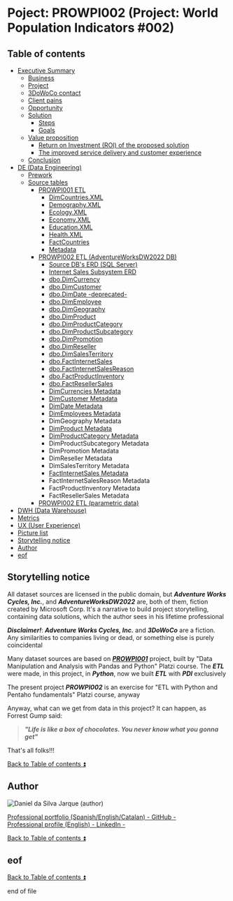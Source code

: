 # Poject: PROWPI002 (Project: World Population Indicators #002)

<!-- TOC -->
## Table of contents

<a id="table-of-contents"></a>

- [Executive Summary](docs/executive_summary.md)
    - [Business](docs/executive_summary.md#business)
    - [Project](docs/executive_summary.md#project)
    - [3DoWoCo contact](docs/executive_summary.md#3dowoco-contact)
    - [Client pains](docs/executive_summary.md#client-pains)
    - [Opportunity](docs/executive_summary.md#opportunity)
    - [Solution](docs/executive_summary.md#solution)
        - [Steps](docs/executive_summary.md#steps)
        - [Goals](docs/executive_summary.md#goals)
    - [Value proposition](docs/executive_summary.md#value-proposition)  
        - [Return on Investment (ROI) of the proposed solution](docs/executive_summary.md#return-on-investment-roi-of-the-proposed-solution)
        - [The improved service delivery and customer experience](docs/executive_summary.md#the-improved-service-delivery-and-customer-experience)  
    - [Conclusion](docs/executive_summary.md#conclusion)  
- [DE (Data Engineering)](#poject-prowpi002-project-world-population-indicators-002)  
    - [Prework](docs/prework.md)  
    - [Source tables](#poject-prowpi002-project-world-population-indicators-002)  
        - [PROWPI001 ETL](docs/prowpi001_etl.md)  
          - [DimCountries.XML](docs/DimCountries.XML.md)
          - [Demography.XML](docs/Demography.XML.md)  
          - [Ecology.XML](docs/Ecology.XML.md)  
          - [Economy.XML](docs/Economy.XML.md)  
          - [Education.XML](docs/Education.XML.md)  
          - [Health.XML](docs/Health.XML.md)  
          - [FactCountries](docs/FactCountries.md)  
          - [Metadata](docs/prowpi001_Metadata.md)  
        - [PROWPI002 ETL (AdventureWorksDW2022 DB)](docs/prowpi002_etl_adventureworksdw2022_db.md)  
          - [Source DB's ERD (SQL Server)](docs/Source_SQL_Server_DB.md)  
          - [Internet Sales Subsystem ERD](docs/Internet_Sales_Subsystem_ERD.md)  
          - [dbo.DimCurrency](docs/bo.DimCurrency.md)  
          - [dbo.DimCustomer](docs/dbo.DimCustomer.md)    
          - [dbo.DimDate -deprecated-](docs/dbo.DimDate.md)  
          - [dbo.DimEmployee](docs/dbo.DimEmployee.md)  
          - [dbo.DimGeography](docs/dbo.DimGeography.md)    
          - [dbo.DimProduct](docs/dbo.DimProduct.md)  
          - [dbo.DimProductCategory](docs/dbo.DimProductCategory.md)  
          - [dbo.DimProductSubcategory](docs/dbo.DimProductSubcategory.md)  
          - [dbo.DimPromotion](docs/dbo.DimPromotion.md)  
          - [dbo.DimReseller](docs/bo.DimReseller.md)  
          - [dbo.DimSalesTerritory](docs/dbo.DimSalesTerritory.md)  
          - [dbo.FactInternetSales](docs/dbo.FactInternetSales.md)  
          - [dbo.FactInternetSalesReason](docs/dbo.FactInternetSalesReason.md)  
          - [dbo.FactProductInventory](docs/dbo.FactProductInventory.md)  
          - [dbo.FactResellerSales](docs/dbo.FactResellerSales.md)  
          - [DimCurrencies Metadata](docs/DimCurrencies_Metadata.md)  
          - [DimCustomer Metadata](docs/DimCustomer_Metadata.md)  
          - [DimDate Metadata](docs/DimDate_Metadata.md)  
          - [DimEmployees Metadata](docs/DimEmployees_Metadata.md)  
          - DimGeography Metadata
          - [DimProduct Metadata](docs/DimProduct_Metadata.md)  
          - [DimProductCategory Metadata](docs/DimProductCategory_Metadata.md)  
          - DimProductSubcategory Metadata  
          - DimPromotion Metadata  
          - DimReseller Metadata  
          - DimSalesTerritory Metadata  
          - [FactInternetSales Metadata](docs/FactInternetSales_Metadata.md)  
          - FactInternetSalesReason Metadata  
          - FactProductInventory Metadata  
          - FactResellerSales  Metadata  
        - [PROWPI002 ETL (parametric data)](docs/prowpi002_etl_parametric_data.md)  
- [DWH (Data Warehouse)](docs/dwh.md)
- [Metrics](docs/metrics.md)
- [UX (User Experience)](docs/ux.md)
- [Picture list](docs/pictures.md)
- [Storytelling notice](#storytelling-notice)
- [Author](#author)
- [eof](#eof)
<!-- /TOC -->

## Storytelling notice  

All dataset sources are licensed in the public domain, but **_Adventure Works Cycles, Inc._**, and **_AdventureWorksDW2022_** are, both of them, fiction created by Microsoft Corp. It's a narrative to build project storytelling, containing data solutions, which the author sees in his lifetime professional  

**_Disclaimer!_**: **_Adventure Works Cycles, Inc._** and **_3DoWoCo_** are a fiction. Any similarities to companies living or dead, or something else is purely coincidental  

Many dataset sources are based on [**_PROWPI001_**](https://github.com/ddasilva64/MTDPDN23001esp/blob/master/proyectos/PROWPI001.ipynb) project, built by "Data Manipulation and Analysis with Pandas and Python" Platzi course. The **_ETL_** were made, in this project, in **_Python_**, now we built **_ETL_** with **_PDI_** exclusively  

The present project **_PROWPI002_** is an exercise for "ETL with Python and Pentaho fundamentals" Platzi course, anyway  

Anyway, what can we get from data in this project? It can happen, as Forrest Gump said:  
> **_"Life is like a box of chocolates. You never know what you gonna get"_**  

That's all folks!!!  

[Back to Table of contents :arrow_double_up:](#table-of-contents)

## Author  

![Daniel da Silva Jarque (author)](https://i.imgur.com/2i0LPvN.png)

[Professional portfolio (Spanish/English/Catalan) - GitHub -](https://github.com/ddasilva64)\
[Professional profile (English) - LinkedIn -](https://linkedin.com/in/daniel-da-silva-jarque-863705206)

[Back to Table of contents :arrow_double_up:](#table-of-contents)

## eof

[Back to Table of contents :arrow_double_up:](#table-of-contents)

end of file